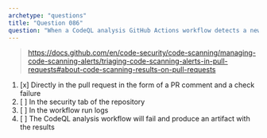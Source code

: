 ```yaml
---
archetype: "questions"
title: "Question 086"
question: "When a CodeQL analysis GitHub Actions workflow detects a new vulnerability on a pull request, where can you find the information about that vulnerability?"
---
```



> https://docs.github.com/en/code-security/code-scanning/managing-code-scanning-alerts/triaging-code-scanning-alerts-in-pull-requests#about-code-scanning-results-on-pull-requests
1. [x] Directly in the pull request in the form of a PR comment and a check failure
1. [ ] In the security tab of the repository
1. [ ] In the workflow run logs
1. [ ] The CodeQL analysis workflow will fail and produce an artifact with the results

